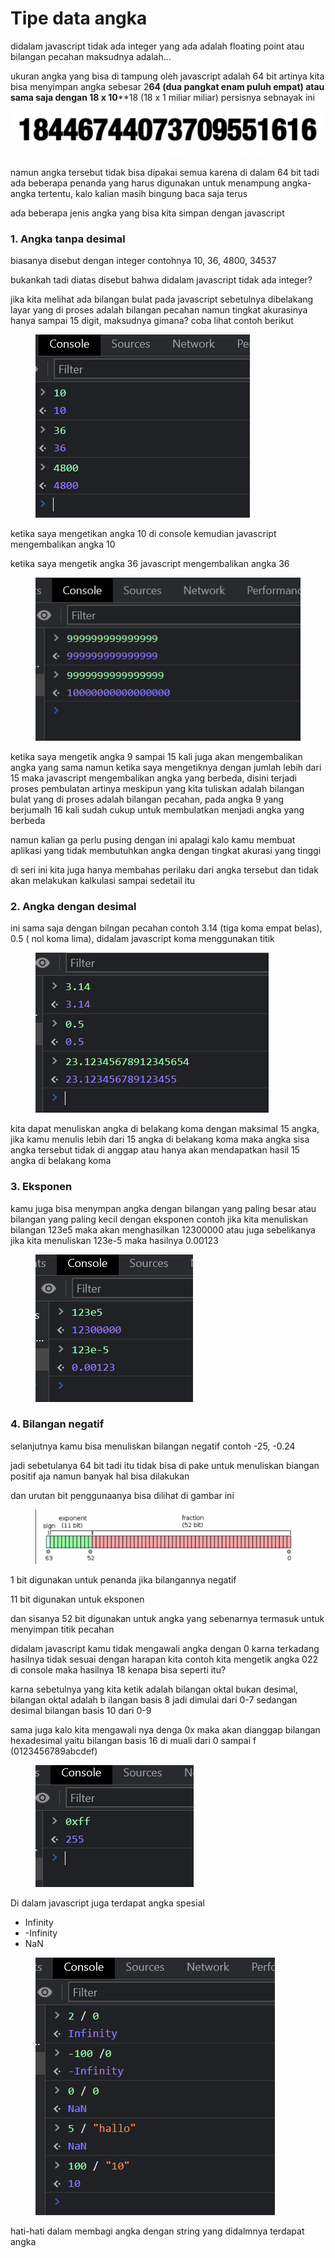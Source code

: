 # Tipe data angka

didalam javascript tidak ada integer yang ada adalah floating point atau bilangan pecahan maksudnya adalah...

ukuran angka yang bisa di tampung oleh javascript adalah 64 bit artinya kita bisa menyimpan angka sebesar 2**64 (dua pangkat enam puluh empat) atau sama saja dengan 18 x 10**\*\*18 (18 x 1 miliar miliar) persisnya sebnayak ini ![](<.gitbook/assets/image (7).png>)

namun angka tersebut tidak bisa dipakai semua karena di dalam 64 bit tadi ada beberapa penanda yang harus digunakan untuk menampung angka-angka tertentu, kalo kalian masih bingung baca saja terus

ada beberapa jenis angka yang bisa kita simpan dengan javascript

### 1. Angka tanpa desimal

biasanya disebut dengan integer contohnya 10, 36, 4800, 34537

bukankah tadi diatas disebut bahwa didalam javascript tidak ada integer?&#x20;

jika kita melihat ada bilangan bulat pada javascript sebetulnya dibelakang layar yang di proses adalah bilangan pecahan namun tingkat akurasinya hanya sampai 15 digit, maksudnya gimana? coba lihat contoh berikut

<figure><img src=".gitbook/assets/image (3).png" alt=""><figcaption></figcaption></figure>

ketika saya mengetikan angka 10 di console kemudian javascript mengembalikan angka 10

ketika saya mengetik angka 36 javascript mengembalikan angka 36

<figure><img src=".gitbook/assets/image (2).png" alt=""><figcaption></figcaption></figure>

ketika saya mengetik angka 9 sampai 15 kali juga akan mengembalikan angka yang sama namun ketika saya mengetiknya dengan jumlah lebih dari 15 maka javascript mengembalikan angka yang berbeda, disini terjadi proses pembulatan artinya meskipun yang kita tuliskan adalah bilangan bulat yang di proses adalah bilangan pecahan, pada angka 9 yang berjumalh 16 kali sudah cukup untuk membulatkan menjadi angka yang berbeda&#x20;

namun kalian ga perlu pusing dengan ini apalagi kalo kamu membuat aplikasi yang tidak membutuhkan angka dengan tingkat akurasi yang tinggi

di seri ini kita juga hanya membahas perilaku dari angka tersebut dan tidak akan melakukan kalkulasi sampai sedetail itu

### 2. Angka dengan desimal

ini sama saja dengan bilngan pecahan contoh 3.14 (tiga koma empat belas), 0.5 ( nol koma lima), didalam javascript koma menggunakan titik

<figure><img src=".gitbook/assets/image (6).png" alt=""><figcaption></figcaption></figure>

kita dapat menuliskan angka di belakang koma dengan maksimal 15 angka, jika kamu menulis lebih dari 15 angka di belakang koma maka angka sisa angka tersebut tidak di anggap atau hanya akan mendapatkan hasil 15 angka di belakang koma

### 3. Eksponen

kamu juga bisa menympan angka dengan bilangan yang paling besar atau bilangan yang paling kecil dengan eksponen contoh jika kita menuliskan bilangan 123e5 maka akan menghasilkan 12300000 atau juga sebelikanya jika kita menuliskan 123e-5 maka hasilnya 0.00123

<figure><img src=".gitbook/assets/image (8).png" alt=""><figcaption></figcaption></figure>

### 4. Bilangan negatif

selanjutnya kamu bisa menuliskan bilangan negatif contoh -25, -0.24

jadi sebetulanya 64 bit tadi itu tidak bisa di pake untuk menuliskan biangan positif aja namun banyak hal bisa dilakukan

dan urutan bit penggunaanya bisa dilihat di gambar ini

<figure><img src=".gitbook/assets/image (5).png" alt=""><figcaption></figcaption></figure>

1 bit digunakan untuk penanda jika bilangannya negatif

11 bit digunakan untuk eksponen

dan sisanya 52 bit digunakan untuk angka yang sebenarnya termasuk untuk menyimpan titik pecahan&#x20;

didalam javascript kamu tidak mengawali angka dengan 0 karna terkadang hasilnya tidak sesuai dengan harapan kita contoh kita mengetik angka 022 di console maka hasilnya 18 kenapa bisa seperti itu?

karna sebetulnya yang kita ketik adalah bilangan oktal bukan desimal, bilangan oktal adalah b ilangan basis 8 jadi dimulai dari 0-7 sedangan desimal bilangan basis 10 dari 0-9

sama juga kalo kita mengawali nya denga 0x maka akan dianggap bilangan hexadesimal yaitu bilangan basis 16 di muali dari 0 sampai f (0123456789abcdef)

<figure><img src=".gitbook/assets/image (4).png" alt=""><figcaption></figcaption></figure>

Di dalam javascript juga terdapat angka spesial

* Infinity
* \-Infinity
* NaN

<figure><img src=".gitbook/assets/image.png" alt=""><figcaption></figcaption></figure>

hati-hati dalam membagi angka dengan string yang didalmnya terdapat angka
